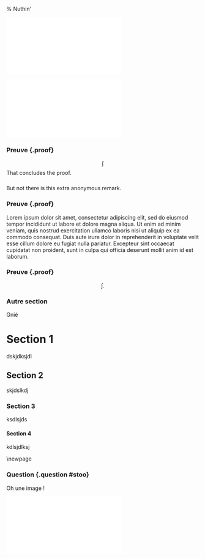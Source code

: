 % Nuthin'

![Un exemple de dessin TikZ](images/tikz-picture.tex)

![Une image conçue en Python (Matplotlib)](images/low-pass.py)

### Preuve {.proof}
$$
\int
$$
That concludes the proof.

###

But not there is this extra anonymous remark.

### Preuve {.proof}

Lorem ipsum dolor sit amet, consectetur adipiscing elit, sed do eiusmod tempor incididunt ut labore et dolore magna aliqua. Ut enim ad minim veniam, quis nostrud exercitation ullamco laboris nisi ut aliquip ex ea commodo consequat. Duis aute irure dolor in reprehenderit in voluptate velit esse cillum dolore eu fugiat nulla pariatur. Excepteur sint occaecat cupidatat non proident, sunt in culpa qui officia deserunt mollit anim id est laborum.

### Preuve {.proof}
$$
\int.
$$

### Autre section

Gnié

# Section 1

dskjdksjdl

## Section 2

skjdslkdj

### Section 3

ksdlsjds

#### Section 4

kdlsjdlksj

\newpage 

### Question {.question #stoo}

Oh une image !

![Un exemple de dessin TikZ](images/tikz-picture.tex)

